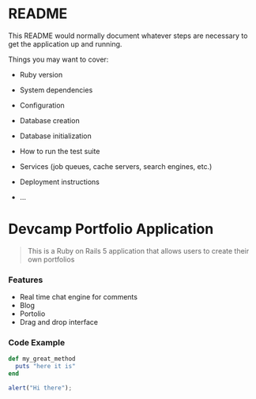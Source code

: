 # README

This README would normally document whatever steps are necessary to get the
application up and running.

Things you may want to cover:

* Ruby version

* System dependencies

* Configuration

* Database creation

* Database initialization

* How to run the test suite

* Services (job queues, cache servers, search engines, etc.)

* Deployment instructions

* ...

# Devcamp Portfolio Application

> This is a Ruby on Rails 5 application that allows users to create their own portfolios

### Features

- Real time chat engine for comments
- Blog
- Portolio
- Drag and drop interface

### Code Example

```ruby
def my_great_method
  puts "here it is"
end
```

```javascript
alert("Hi there");
```




